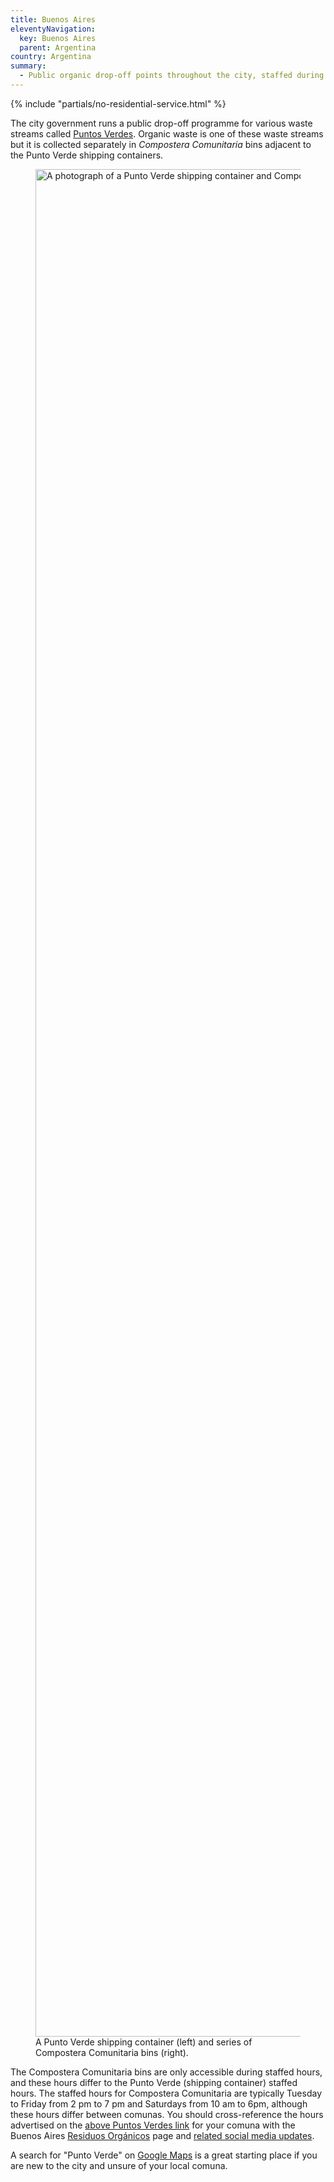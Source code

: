 ```yaml
---
title: Buenos Aires
eleventyNavigation:
  key: Buenos Aires
  parent: Argentina
country: Argentina
summary:
  - Public organic drop-off points throughout the city, staffed during certain hours
---
```


{% include "partials/no-residential-service.html" %}

The city government runs a public drop-off programme for various waste streams called <a href="https://ciudadverde.gob.ar/puntos-verdes/" target="_blank" rel="noopener">Puntos Verdes</a>. Organic waste is one of these waste streams but it is collected separately in _Compostera Comunitaria_ bins adjacent to the Punto Verde shipping containers.

<figure>
  <img src="{% src 'buenos-aires/punto-verde.jpg' %}"
  srcset="{% srcset 'buenos-aires/punto-verde.jpg' %}"
  alt="A photograph of a Punto Verde shipping container and Compostera Comunitaria compost bins in Buenos Aires."
  width="3984"
  height="2988"
  loading="lazy">
  <figcaption>A Punto Verde shipping container (left) and series of Compostera Comunitaria bins (right).</figcaption>
</figure>

The Compostera Comunitaria bins are only accessible during staffed hours, and these hours differ to the Punto Verde (shipping container) staffed hours. The staffed hours for Compostera Comunitaria are typically Tuesday to Friday from 2 pm to 7 pm and Saturdays from 10 am to 6pm, although these hours differ between comunas. You should cross-reference the hours advertised on the <a href="https://ciudadverde.gob.ar/puntos-verdes/" target="_blank" rel="noopener">above Puntos Verdes link</a> for your comuna with the Buenos Aires <a href="https://ciudadverde.gob.ar/residuos-organicos/" target="_blank" rel="noopener">Residuos Orgánicos</a> page and <a href="https://buenosaires.gob.ar/noticias/residuos-organicos-la-ciudad-instala-composteras-en-puntos-verdes-de-las-15-comunas" target="_blank" rel="noopener">related social media updates</a>.

A search for "Punto Verde" on <a href="https://www.google.com/maps/search/punto+verde/@-34.606566,-58.4887043,12.46z/data=!4m2!2m1!6e2?entry=ttu" target="_blank" rel="noopener">Google Maps</a> is a great starting place if you are new to the city and unsure of your local comuna.
